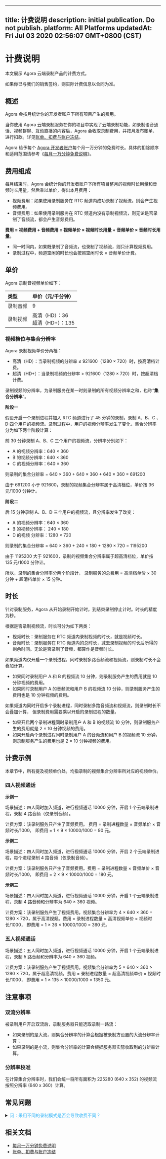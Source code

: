 
---
title: 计费说明
description: initial publication. Do not publish. 
platform: All Platforms
updatedAt: Fri Jul 03 2020 02:56:07 GMT+0800 (CST)
---
# 计费说明
本文展示 Agora 云端录制产品的计费方式。

<div class="alert note">如果你已与我们的销售签约，则实际计费信息以合同为准。</div>

## 概述





Agora 会按月统计你的开发者账户下所有项目产生的费用。

当你使用 Agora 云端录制服务在你的项目中实现了云端录制功能，如录制语音通话、视频群聊、互动直播的内容后，Agora 会收取录制费用，并按月发布账单、进行扣款。详见[账单、扣费与账户冻结](https://docs.agora.io/cn/faq/billing_account)。

<div class="alert note">Agora 给予每个 <a href="https://console.agora.io/">Agora 开发者账户</a>每个月一万分钟的免费时长。具体的扣除顺序和适用范围请参考《<a href="https://docs.agora.io/cn/faq/billing_free">每月一万分钟免费说明</a>》。</div> 


## 费用组成

每月结束时，Agora 会统计你的开发者账户下所有项目整月的视频时长用量和音频时长用量，然后乘以单价，得出本月费用：

- 视频费用：如果使用录制服务在 RTC 频道内成功录制了视频流，则会产生视频费用。
- 音频费用：如果使用录制服务在 RTC 频道内没有录制视频流，则无论是否录制了音频流，都会产生音频费用。

**费用 = 视频费用 + 音频费用 = 视频单价 × 视频时长用量 + 音频单价 × 音频时长用量**。

- 同一时间内，如果既录制了音频流，也录制了视频流，则只计算视频费用。
- 录制过程中，频道空闲的时长也会按照空闲时长 × 音频单价计费。


## 单价










Agora 录制音视频单价如下：

| 类型<a name="billing"></a>     | 单价（元/千分钟）                    |
| :------- | :----------------------------------- |
| 录制音频 | 9                                    |
| 录制视频 | 高清（HD）：36 <br/>超清（HD+）：135 |





### 视频档位与集合分辨率

Agora 录制视频单价分两档：

- 高清（HD）：当录制视频的分辨率 ≤ 921600（1280 × 720）时，按高清档计费。
- 超清（HD+）：当录制视频的分辨率 > 921600（1280 × 720）时，按超清档计费。

录制视频的分辨率，为录制服务在某一时刻录制的所有视频分辨率之和，也称“**集合分辨率**”。

**阶段一**

假设开启一个录制进程并加入 RTC 频道进行了 45 分钟的录制，录制 A、B、C 、D 四个用户的视频流。录制过程中，用户的视频分辨率发生了变化，集合分辨率分为如下两个阶段计算：

前 30 分钟录制 A、B、C 三个用户的视频流，分辨率分别如下：

- A 的视频分辨率：640 × 360
- B 的视频分辨率：640 × 360
- C 的视频分辨率：640 × 360

则录制的集合分辨率 = 640 × 360 + 640 × 360 + 640 × 360 = 691200

由于 691200 小于 921600，录制的视频集合分辨率属于高清档位，单价按 36 元/1000 分钟计。

**阶段二**

后 15 分钟录制 A、B、D 三个用户的视频流，且分辨率发生了改变：

- A 的视频分辨率：640 × 360
- B 的视频分辨率： 240 × 180
- D 的视频 分辨率：1280 × 720

则录制的集合分辨率 = 640 × 360 + 240 × 180 + 1280 × 720 = 1195200

由于 1195200 大于 921600，录制的视频集合分辨率属于超高清档位，单价按 135 元/1000 分钟计。

所以，录制的集合分辨率分两个阶段计， 录制服务的总费用 = 高清档单价 × 30 分钟 + 超清档单价 × 15 分钟。

## 时长

针对录制服务，Agora 从开始录制开始计时，到结束录制停止计时。时长的精度为秒。

根据是否录制视频流，时长可分为如下两类：

- 视频时长：录制服务在 RTC 频道内录制视频的时长，就是视频时长。
- 音频时长：录制服务在 RTC 频道内的总时长，减去录制视频的时长后所得的剩余时间。无论是否录制了音频，都算作是音频时长。

如果频道内仅开启一个录制进程，同时录制多路音频流和视频流，则录制时长不会叠加计算。

- 如果同时录制用户 A 和 B 的视频流 10 分钟，则录制服务产生的费用就是 10 分钟视频的费用。
- 如果同时录制用户 A 的音频流和用户 B 的视频流 10 分钟，则录制服务产生的费用也是 10 分钟视频的费用。

如果频道内同时开启多个录制进程，同时录制多路音频流和视频流，则录制时长不会叠加计算， 但录制费用需要乘以开启的录制进程的数量。

- 如果开启两个录制进程同时录制用户 A 和 B 的视频流 10 分钟，则录制服务产生的费用就是 2 × 10 分钟视频的费用。
- 如果开启两个录制进程同时录制用户 A 的音频流和用户 B 的视频流 10 分钟，则录制服务产生的费用也是 2 × 10 分钟视频的费用。

## 计费示例

本章节中，所有提及视频单价处，均指录制的视频集合分辨率所对应的视频单价。

### 四人视频通话

**示例一**

场景描述：四人同时加入频道，进行视频通话 10000 分钟，开启 1 个云端录制进程，录制 4 路音频（仅录制音频）。

计费方案：该录制服务只产生了音频费用。 费用 = 录制进程数量 × 音频单价 × 音频时长/1000， 即费用 = 1 × 9 × 10000/1000 = 90 元。

**示例二**

场景描述：四人同时加入频道，进行视频通话 10000 分钟，开启 2 个云端录制进程，每个进程录制 4 路音频（仅录制音频）。

计费方案：该录制服务只产生了音频费用。费用 = 录制进程数量 × 音频单价 × 音频时长/1000， 即费用 = 2 × 9 × 10000/1000 = 180 元。

**示例三**

场景描述：四人同时加入频道，进行视频通话 10000 分钟，开启 1 个云端录制进程，录制 4 路音频和分辨率为 640 × 360 视频。

计费方案：该录制服务产生了视频费用。视频集合分辨率为 4 × 640 × 360 = 1280 × 720，属于高清视频。费用 = 录制进程数量 × 高清视频单价 × 视频时长/1000， 即费用 = 1 × 36 × 10000/1000 = 360 元。

### 五人视频通话

场景描述：五人同时加入频道，进行视频通话 10000 分钟，开启 1 个云端录制进程，录制 5 路音频和分辨率为 640 × 360 视频。

计费方案：该录制服务产生了视频费用。视频集合分辨率为 5 × 640 × 360 > 1280 × 720，属于超高清视频。费用 = 录制进程数量 × 超高清视频单价 × 视频时长/1000， 即费用 = 1 × 135 × 10000/1000 = 1350 元。


## 注意事项





### 双流分辨率 

被录制用户开启双流后，录制服务器只能选取录制一路流：

- 如果录制的是大流，则集合分辨率的计算会根据被录制方设置的大流分辨率计算；
- 如果录制的是小流，则集合分辨率的计算会根据服务器实际收取到的分辨率计算。

### 分辨率校准

在计算集合分辨率时，我们会统一将所有面积为 225280 (640 x 352) 的视频流按照分辨率 (640 x 360）计算。





## 常见问题







<details>
	<summary><font color="#3ab7f8">问：采用不同的录制模式是否会导致收费不同？</font></summary>

录制的计费与录制模式无关。无论你采用单流录制模式还是合流录制模式，录制的计费仅与录制流数、录制时间以及录制集合分辨率相关。

</details>




## 相关文档

- [每月一万分钟免费说明](https://docs.agora.io/cn/faq/billing_free)
- [账单、扣费与账户冻结](https://docs.agora.io/cn/faq/billing_account)
